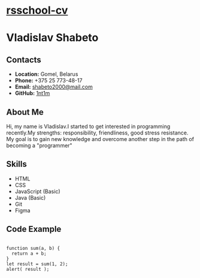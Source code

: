 # __[rsschool-cv](https://1nt1m.github.io/rsschool-cv/)__

# __Vladislav Shabeto__

## __Contacts__
- __Location:__ Gomel, Belarus
- __Phone:__ +375 25 773-48-17
- __Email:__ shabeto2000@mail.com
- __GitHub:__ [1nt1m](https://github.com/1nt1m)

## __About Me__
Hi, my name is Vladislav.I started to get interested in programming recently.My strengths: responsibility, friendliness,  good stress resistance. My goal is to gain new knowledge and overcome another step in the path of becoming a "programmer"

## __Skills__
- HTML
- CSS
- JavaScript (Basic)
- Java (Basic)
- Git
- Figma

## __Code Example__
```

function sum(a, b) {
  return a + b;
}
let result = sum(1, 2);
alert( result );

```
